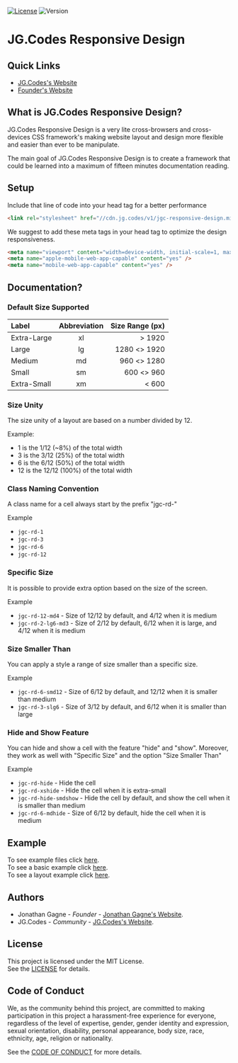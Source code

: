 [![License](https://img.shields.io/badge/License-MIT-green.svg?style=plastic)](https://www.jg.codes/doc/licenses/mit/LICENSE) 
![Version](https://img.shields.io/badge/Version-Demo_1.0.01-blue.svg?style=plastic) 

# JG.Codes Responsive Design
## Quick Links
- [JG.Codes's Website](https://www.jg.codes/)  
- [Founder's Website](https://www.jonathan-gagne.com/)  

## What is JG.Codes Responsive Design?
JG.Codes Responsive Design is a very lite cross-browsers and cross-devices CSS framework's making website layout and design more flexible and easier than ever to be manipulate.  

The main goal of JG.Codes Responsive Design is to create a framework that could be learned into a maximum of fifteen minutes documentation reading.  

## Setup
Include that line of code into your head tag for a better performance  
~~~html
<link rel="stylesheet" href="//cdn.jg.codes/v1/jgc-responsive-design.min.css" />
~~~

We suggest to add these meta tags in your head tag to optimize the design responsiveness.
~~~html
<meta name="viewport" content="width=device-width, initial-scale=1, maximum-scale=1.0, user-scalable=no" />
<meta name="apple-mobile-web-app-capable" content="yes" />
<meta name="mobile-web-app-capable" content="yes" />
~~~

## Documentation?
### Default Size Supported
Label | Abbreviation | Size Range (px)
:--- | :---: | ---:
Extra-Large | xl | > 1920
Large | lg | 1280 <> 1920
Medium | md | 960 <> 1280
Small | sm | 600 <> 960
Extra-Small | xm | < 600

### Size Unity
The size unity of a layout are based on a number divided by 12.  

Example:
- 1 is the 1/12 (~8%) of the total width
- 3 is the 3/12 (25%) of the total width
- 6 is the 6/12 (50%) of the total width
- 12 is the 12/12 (100%) of the total width

### Class Naming Convention
A class name for a cell always start by the prefix "jgc-rd-"  

Example
- `jgc-rd-1`
- `jgc-rd-3`
- `jgc-rd-6`
- `jgc-rd-12`

### Specific Size
It is possible to provide extra option based on the size of the screen.  

Example
- `jgc-rd-12-md4` - Size of 12/12 by default, and 4/12 when it is medium
- `jgc-rd-2-lg6-md3` - Size of 2/12 by default, 6/12 when it is large, and 4/12 when it is medium

### Size Smaller Than
You can apply a style a range of size smaller than a specific size.

Example
- `jgc-rd-6-smd12` - Size of 6/12 by default, and 12/12 when it is smaller than medium
- `jgc-rd-3-slg6` - Size of 3/12 by default, and 6/12 when it is smaller than large

### Hide and Show Feature
You can hide and show a cell with the feature "hide" and "show". Moreover, they work as well with "Specific Size" and the option "Size Smaller Than"

Example
- `jgc-rd-hide` - Hide the cell
- `jgc-rd-xshide` - Hide the cell when it is extra-small
- `jgc-rd-hide-smdshow` - Hide the cell by default, and show the cell when it is smaller than medium
- `jgc-rd-6-mdhide` - Size of 6/12 by default, hide the cell when it is medium

## Example
To see example files click [here](/example/).  
To see a basic example click [here](https://www.jg.codes/JGC-Responsice-Design/basic.html).  
To see a layout example click [here](https://www.jg.codes/JGC-Responsice-Design/layout.html).  

## Authors
* Jonathan Gagne - *Founder* - [Jonathan Gagne's Website](https://www.jonathan-gagne.com/).  
* JG.Codes - *Community* - [JG.Codes's Website](https://www.jg.codes/).  

## License
This project is licensed under the MIT License.  
See the [LICENSE](https://www.jg.codes/doc/licenses/mit/LICENSE) for details.  

## Code of Conduct
We, as the community behind this project, are committed to making participation in this project a harassment-free experience for everyone, regardless of the level of expertise, gender, gender identity and expression, sexual orientation, disability, personal appearance, body size, race, ethnicity, age, religion or nationality.  

See the [CODE OF CONDUCT](https://www.jg.codes/doc/CODE_OF_CONDUCT) for more details.